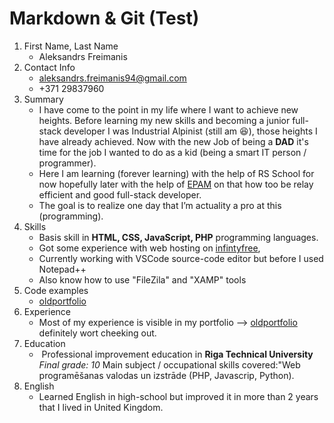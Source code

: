 # Markdown & Git (Test)
1. First Name, Last Name 
    - Aleksandrs Freimanis
2. Contact Info 
    - aleksandrs.freimanis94@gmail.com
    - +371 29837960
3. Summary
    - I have come to the point in my life where I want to achieve new heights. Before learning my new skills and becoming a junior full-stack developer I was Industrial Alpinist (still am :laughing:), those heights I have already achieved. Now with the new Job of being a **DAD** it's time for the job I wanted to do as a kid (being a smart IT person / programmer).
    - Here I am learning (forever learning) with the help of RS School for now hopefully later with the help of [EPAM](https://www.epam.com/) on that how too be relay efficient and good full-stack developer.
    - The goal is to realize one day that I’m actuality a pro at this (programming).
4. Skills
    - Basis skill in **HTML, CSS, JavaScript, PHP** programming languages.
    - Got some experience with web hosting on [infintyfree](https://www.infinityfree.net/), 
    - Currently working with VSCode source-code editor but before I used Notepad++
    - Also know how to use "FileZila" and "XAMP" tools
5. Code examples
    - [oldportfolio](https://oldportfolio.pipars.site/)
6. Experience
    - Most of my experience is visible in my portfolio --> [oldportfolio](https://oldportfolio.pipars.site/) definitely wort cheeking out.
7. Education
    -  Professional improvement education in **Riga Technical University** *Final grade: 10* Main subject / occupational skills covered:"Web programēšanas valodas un izstrāde (PHP, Javascrip, Python).
8. English
    - Learned English in high-school but improved it in more than 2 years that I lived in United Kingdom.
